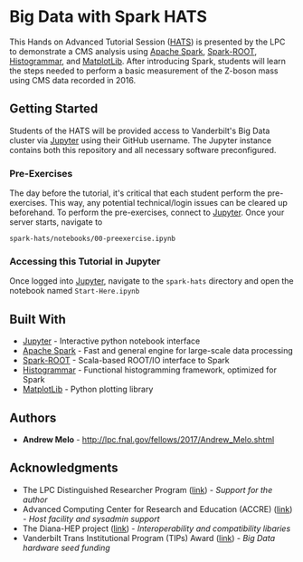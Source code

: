 # Big Data with Spark HATS

This Hands on Advanced Tutorial Session 
([HATS](http://lpc.fnal.gov/programs/schools-workshops/hats.shtml)) is
presented by the LPC to demonstrate a CMS analysis using
[Apache Spark](http://spark.apache.org/),
[Spark-ROOT](https://github.com/diana-hep/spark-root),
[Histogrammar](http://histogrammar.org/), and
[MatplotLib](https://matplotlib.org/). After introducing Spark, students
will learn the steps needed to perform a basic measurement
of the Z-boson mass using CMS data recorded in 2016.

## Getting Started

Students of the HATS will be provided access to Vanderbilt's Big Data
cluster via [Jupyter](https://jupyter.accre.vanderbilt.edu) using their
GitHub username. The Jupyter instance contains both this repository and
all necessary software preconfigured.

### Pre-Exercises

The day before the tutorial, it's critical that each student perform the
pre-exercises. This way, any potential technical/login issues can be cleared
up beforehand. To perform the pre-exercises, connect to
[Jupyter](https://jupyter.accre.vanderbilt.edu). Once your server starts, 
navigate to
```
spark-hats/notebooks/00-preexercise.ipynb
```

### Accessing this Tutorial in Jupyter

Once logged into [Jupyter](https://jupyter.accre.vanderbilt.edu), navigate to the `spark-hats`
directory and open the notebook named `Start-Here.ipynb`

## Built With

* [Jupyter](http://jupyter.org/) - Interactive python notebook interface
* [Apache Spark](http://spark.apache.org/) - Fast and general engine for large-scale data processing
* [Spark-ROOT](https://github.com/diana-hep/spark-root) - Scala-based ROOT/IO interface to Spark
* [Histogrammar](http://histogrammar.org/) - Functional histogramming framework, optimized for Spark
* [MatplotLib](https://matplotlib.org/) - Python plotting library

## Authors

* **Andrew Melo** - http://lpc.fnal.gov/fellows/2017/Andrew_Melo.shtml

## Acknowledgments

* The LPC Distinguished Researcher Program ([link](http://lpc.fnal.gov/fellows/2017.shtml)) - *Support for the author*
* Advanced Computing Center for Research and Education (ACCRE) ([link](http://www.accre.vanderbilt.edu/)) - *Host facility and sysadmin support*
* The Diana-HEP project ([link](http://diana-hep.org/)) - *Interoperability and compatibility libaries*
* Vanderbilt Trans Institutional Program (TIPs) Award ([link](https://vanderbilt.edu/provost/occi/tips.php)) - *Big Data hardware seed funding*
